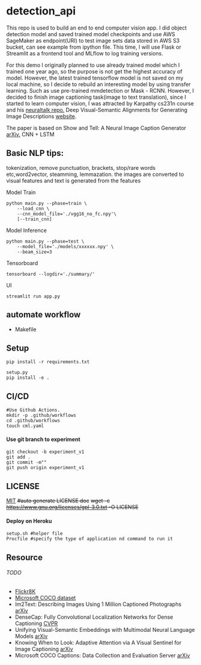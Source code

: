 # detection_api

This repo is used to build an end to end computer vision app. I did object detection model and saved trained model checkpoints and use AWS SageMaker as endpoint(URI) to test image sets data stored in AWS S3 bucket, can see example from ipython file. This time, I will use Flask or Streamlit as a frontend tool and MLflow to log training versions.

For this demo I originally planned to use already trained model which I trained one year ago, so the purpose is not get the highest accuracy of model. However, the latest trained tensorflow model is not saved on my local machine, so I decide to rebuild an interesting model by using transfer learning. Such as use pre-trained mmdetection or Mask - RCNN. However, I decided to finish image captioning task(image to text translation), since I started to learn computer vision, I was attracted by Karpathy cs231n course and his <a href="https://github.com/karpathy/neuraltalk">neuraltalk repo.</a> Deep Visual-Semantic Alignments for Generating Image Descriptions <a href="https://cs.stanford.edu/people/karpathy/deepimagesent/">website</a>.

The paper is based on Show and Tell: A Neural Image Caption Generator <a href="https://arxiv.org/abs/1411.4555">arXiv.</a>
CNN + LSTM 

## Basic NLP tips:
tokenization, remove punctuation, brackets, stop/rare words etc,word2vector, steamming, lemmazation. 
the images are converted to visual features and text is generated from the features

Model Train
```
python main.py --phase=train \
    --load_cnn \
    --cnn_model_file='./vgg16_no_fc.npy'\
    [--train_cnn]    
```

Model Inference 
```
python main.py --phase=test \
    --model_file='./models/xxxxxx.npy' \
    --beam_size=3
```
Tensorboard
```
tensorboard --logdir='./summary/'
```
UI  
```
streamlit run app.py
```
## automate workflow
- Makefile 

## Setup 
```
pip install -r requirements.txt

setup.py 
pip install -e . 
```

## CI/CD
```
#Use Github Actions.
mkdir -p .github/workflows
cd .github/workflows
touch cml.yaml
```
#### Use git branch to experiment 
```
git checkout -b experiment_v1
git add .
git commit -m""
git push origin experiment_v1
```
## LICENSE 
[MIT](https://opensource.org/licenses/MIT)
<s>#auto generate LICENSE doc</s>
<s>wget -c https://www.gnu.org/licenses/gpl-3.0.txt -O LICENSE</s>

#### Deploy on Heroku 
```
setup.sh #helper file
Procfile #specify the type of application nd command to run it 
```
## Resource
###### TODO
- <a href="https://github.com/jbrownlee/Datasets/releases">Flickr8K</a>
- <a href="">Microsoft COCO dataset </a>
- Im2Text: Describing Images Using 1 Million Captioned Photographs <a href="http://papers.nips.cc/paper/4470-im2text-describing-images-using-1-million-captioned-photographs.pdf">arXiv</a>
- DenseCap: Fully Convolutional Localization Networks for Dense Captioning <a href="https://www.cv-foundation.org/openaccess/content_cvpr_2016/papers/Johnson_DenseCap_Fully_Convolutional_CVPR_2016_paper.pdf">CVPR</a>
- Unifying Visual-Semantic Embeddings with Multimodal Neural Language Models <a href="https://arxiv.org/pdf/1411.2539.pdf">arXiv</a>
- Knowing When to Look: Adaptive Attention via A Visual Sentinel for Image Captioning <a href="https://arxiv.org/pdf/1612.01887.pdf">arXiv</a>
- Microsoft COCO Captions: Data Collection and Evaluation Server <a href="https://arxiv.org/pdf/1504.00325.pdf">arXiv</a>